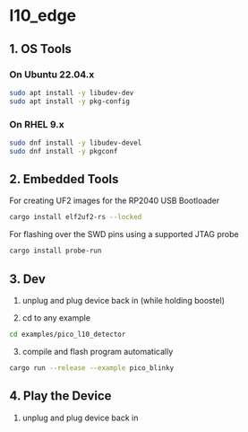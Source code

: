 # l10_edge

## 1. OS Tools

### On Ubuntu 22.04.x

```sh
sudo apt install -y libudev-dev
sudo apt install -y pkg-config
```

### On RHEL 9.x

```sh
sudo dnf install -y libudev-devel
sudo dnf install -y pkgconf
```

## 2. Embedded Tools

For creating UF2 images for the RP2040 USB Bootloader
```sh
cargo install elf2uf2-rs --locked
```

For flashing over the SWD pins using a supported JTAG probe
```sh
cargo install probe-run
```

## 3. Dev

1. unplug and plug device back in (while holding boostel)

2. cd to any example
```sh
cd examples/pico_l10_detector
```
3. compile and flash program automatically
```sh
cargo run --release --example pico_blinky
```

## 4. Play the Device

1. unplug and plug device back in